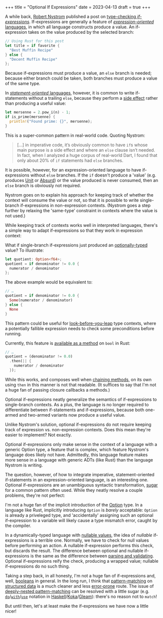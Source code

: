 +++
title = "Optional If Expressions"
date = 2023-04-13
draft = true
+++

A while back, [Robert Nystrom][1] published a post on [type-checking *if-expressions*][2]. If-expressions are generally a feature of [*expression-oriented* languages][3], in which all language constructs produce a value. An if-expression takes on the value produced by the selected branch:

```rust
// Using Rust for this post
let title = if favorite {
  "Best Muffin Recipe"
} else {
  "Decent Muffin Recipe"
};
```

Because if-expressions must produce a value, an `else` branch is needed; because either branch could be taken, both branches must produce a value of the same type.

In [*statement-oriented* languages][4], however, it is common to write if-statements without a trailing `else`, because they perform a [side effect][5] rather than producing a useful value:

```rust
let mersenne = 2.pow_i(n) - 1;
if is_prime(mersenne) {
  println!("Found prime: {}", mersenne);
}
```

This is a super-common pattern in real-world code. Quoting Nystrom:

> [...] in imperative code, it’s obviously common to have `if`s whose main purpose is a side effect and where an `else` clause isn’t needed. In fact, when I analyzed a huge corpus of real-world Dart, I found that only about 20% of `if` statements had `else` branches.

It is possible, however, for an expression-oriented language to have if-expressions without `else` branches. If the `if` doesn't produce a 'value' (e.g. produces [Unit][6] or [Absurd][7]) or the value produced is never consumed, then an `else` branch is obviously not required.

Nystrom goes on to explain his approach for keeping track of whether the context will consume the value or not, so that it is possible to write single-branch if-expressions in non-expression contexts. (Nystrom goes a step further by relaxing the 'same-type' constraint in contexts where the value is not used.)

While keeping track of contexts works well in interpreted languages, there's a simple way to adapt if-expressions so that they work in expression context:

What if single-branch if-expressions just produced an [optionally-typed][8] value? To illustrate:

```rust
let quotient: Option<f64>;
quotient = if denominator != 0.0 {
  numerator / denominator
};
```

The above example would be equivalent to:

```rust
// …
quotient = if denominator != 0.0 {
  Some(numerator / denominator)
} else {
  None
}
```

This pattern could be useful for [look-before-you-leap][9] type contexts, where a potentially fallible expression needs to check some preconditions before running.

Currently, this feature is [available as a method][10] on `bool` in Rust:

```rust
// …
quotient = (denominator != 0.0)
  .then(|| { 
    numerator / denominator
  });
```

While this works, and composes well when [chaining methods][12], on its own using `then` in this manner is not that readable. (It suffices to say that I'm not a huge fan of passing closure callbacks a methods.)

Optional if-expressions neatly generalize the semantics of if-expressions to single-branch contexts. As a plus, the language is no longer required to differentiate between if-statements and if-expressions, because both one-armed and two-armed variants now produce a useful value.

Unlike Nystrom's solution, optional if-expressions do not require keeping track of expression vs. non-expression contexts. Does this mean they're easier to implement? Not exactly. 

Optional if-expressions only make sense in the context of a language with a generic Option type, a feature that is complex, which feature Nystrom's language does likely not have. Admittedly, this language feature makes more sense in a language with generic ADTs (like Rust) than the language Nystrom is writing.

The question, however, of how to integrate imperative, statement-oriented if-statements in an expression-oriented language, is an interesting one. Optional if-expressions are an unambiguous syntactic transformation, [sugar][13] for a common pattern often used. While they neatly resolve a couple problems, they're not perfect:

I'm not a huge fan of the implicit introduction of the [Option][8] type. In a language like Rust, implicitly introducing `Option` is *barely* acceptable: `Option` is already a priveleged type, and 'accidentally' assigning such an optional if-expression to a variable will likely cause a type mismatch error, caught by the compiler.

In a dynamically-typed language with [nullable values][15], the idea of *nullable* if-expressions is a terrible one. Normally, we have to check for null values before performing an action. A nullable if-expression performs this check, but discards the result. The difference between optional and nullable if-expressions is the same as the difference between [parsing and validating][27]. Optional if-expressions reify the check, producing a wrapped value; nullable if-expressions do no such thing.

Taking a step back, in all honesty, I'm not a huge fan of if-expressions and, well, [booleans][16] in general. In the long run, I think that [pattern-matching][17] on [structured data][18] is a much cleaner and less [error-prone][19] route. The issue of [deeply-nested pattern-matching][20] can be resolved with a little sugar (e.g. [`do`][21]/[`with`][22]/[`use`][23] notation in [Haskell][24]/[Koka][25]/[Gleam][26]): there's no reason not to `match`!

But until then, let's at least make the if-expressions we have now a little nicer! 

[1]: https://twitter.com/munificentbob
[2]: http://journal.stuffwithstuff.com/2023/01/03/type-checking-if-expressions/
[3]: https://en.wikipedia.org/wiki/Expression-oriented_programming_language
[4]: https://en.wikipedia.org/wiki/Imperative_programming
[5]: https://en.wikipedia.org/wiki/Side_effect_(computer_science)
[6]: https://en.wikipedia.org/wiki/Unit_type
[7]: https://en.wikipedia.org/wiki/Empty_type
[8]: https://en.wikipedia.org/wiki/Option_type
[9]: https://wiki.c2.com/?LookBeforeYouLeap
[10]: https://doc.rust-lang.org/std/primitive.bool.html#method.then
[12]: https://dhghomon.github.io/easy_rust/Chapter_35.html
[13]: https://en.wikipedia.org/wiki/Syntactic_sugar
[15]: https://en.wikipedia.org/wiki/Nullable_type
[16]: https://wiki.c2.com/?UseEnumsNotBooleans
[17]: https://en.wikipedia.org/wiki/Pattern_matching
[18]: https://en.wikipedia.org/wiki/Algebraic_data_type
[19]: https://tuacm.com/blog/switch-statements-wont-fix-yandere-simulator/
[20]: https://www.reddit.com/r/rust/comments/7m7rn8/avoiding_deeply_nested_matchstructures/
[21]: https://en.wikibooks.org/wiki/Haskell/do_notation
[22]: https://koka-lang.github.io/koka/doc/book.html#sec-with
[23]: https://gleam.run/news/v0.25-introducing-use-expressions/
[24]: https://www.haskell.org/
[25]: https://koka-lang.github.io/
[26]: https://gleam.run/
[27]: https://lexi-lambda.github.io/blog/2019/11/05/parse-don-t-validate/
